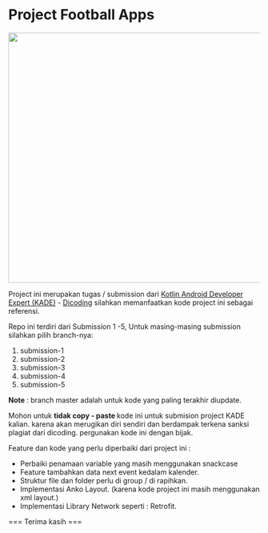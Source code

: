 # Project Football Apps

 <!--- ![Dicoding KADE Image](https://kotlinlang.org/assets/images/twitter-card/kotlin_800x320.png | width=200)
-->

 <!---
![very good|265x144,5%](https://www.dicoding.com/images/original/academy/kotlin_android_developer_expert_image_120318124058.png)
-->

<img src="https://www.dicoding.com/images/original/academy/kotlin_android_developer_expert_image_120318124058.png" width="1200" height="500">

Project ini merupakan tugas / submission dari [Kotlin Android Developer Expert (KADE)](https://www.dicoding.com/academies/55) - [Dicoding](https://www.dicoding.com)
silahkan memanfaatkan kode project ini sebagai referensi.

Repo ini terdiri dari Submission 1 -5, Untuk masing-masing submission silahkan pilih branch-nya:
1. submission-1
2. submission-2
3. submission-3
4. submission-4
5. submission-5

<b>Note</b> : branch master adalah untuk kode yang paling terakhir diupdate.

Mohon untuk <b> tidak copy - paste </b> kode ini untuk submision project KADE kalian.
karena akan merugikan diri sendiri dan berdampak terkena sanksi plagiat dari dicoding.
pergunakan kode ini dengan bijak.

Feature dan kode yang perlu diperbaiki dari project ini :
- Perbaiki penamaan variable yang masih menggunakan snackcase
- Feature tambahkan data next event kedalam kalender.
- Struktur file dan folder perlu di group / di rapihkan.
- Implementasi Anko Layout. (karena kode project ini masih menggunakan xml layout.)
- Implementasi Library Network seperti : Retrofit.

=== Terima kasih ===
